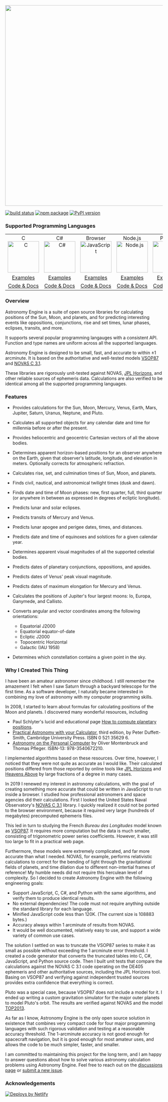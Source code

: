 <img src="https://raw.githubusercontent.com/cosinekitty/astronomy/master/astronomy_engine_logo.png" width="640">

[![build status](https://github.com/cosinekitty/astronomy/actions/workflows/astronomy-engine-tests.yml/badge.svg)](https://github.com/cosinekitty/astronomy/actions)
[![npm package](https://img.shields.io/npm/v/astronomy-engine.svg)](https://www.npmjs.com/package/astronomy-engine)
[![PyPI version](https://badge.fury.io/py/astronomy-engine.svg)](https://badge.fury.io/py/astronomy-engine)

### Supported Programming Languages

<table style="border-width: 0px;" cellspacing="0" cellpadding="10">
    <tr>
        <td style="text-align: center;">
            <div>C</div>
            <div><img src="source/c/c_language.svg" width="100" height="100" alt="C" /></div>
        </td>
        <td style="text-align: center;">
            <div>C#</div>
            <div><img src="source/csharp/csharp_language.svg" width="100" height="100" alt="C#" /></div>
        </td>
        <td style="text-align: center;">
            <div>Browser</div>
            <div><img src="source/js/javascript.svg" width="100" height="100" alt="JavaScript" /></div>
        </td>
        <td style="text-align: center;">
            <div>Node.js</div>
            <div><img src="source/js/nodejs.svg" width="100" height="100" alt="Node.js" /></div>
        </td>
        <td style="text-align: center;">
            <div>Python</div>
            <div><img src="source/python/python_language.svg" width="100" height="100" alt="Python" /></div>
        </td>
    </tr>
    <tr>
        <td style="text-align: center;"><a href="demo/c/">Examples</a></td>
        <td style="text-align: center;"><a href="demo/csharp/">Examples</a></td>
        <td style="text-align: center;"><a href="demo/browser/">Examples</a></td>
        <td style="text-align: center;"><a href="demo/nodejs/">Examples</a></td>
        <td style="text-align: center;"><a href="demo/python/">Examples</a></td>
    </tr>
    <tr>
        <td style="text-align: center;"><a href="source/c/">Code &amp; Docs</a></td>
        <td style="text-align: center;"><a href="source/csharp/">Code &amp; Docs</a></td>
        <td style="text-align: center;"><a href="source/js/">Code &amp; Docs</a></td>
        <td style="text-align: center;"><a href="source/js/">Code &amp; Docs</a></td>
        <td style="text-align: center;"><a href="source/python/">Code &amp; Docs</a></td>
    </tr>
</table>

### Overview

Astronomy Engine is a suite of open source libraries for calculating positions of
the Sun, Moon, and planets, and for predicting interesting events like oppositions,
conjunctions, rise and set times, lunar phases, eclipses, transits, and more.

It supports several popular programming langauges with a consistent API.
Function and type names are uniform across all the supported languages.

Astronomy Engine is designed to be small, fast, and accurate to within &plusmn;1 arcminute.
It is based on the authoritative and well-tested models
[VSOP87](https://en.wikipedia.org/wiki/VSOP_(planets))
and
[NOVAS C 3.1](https://aa.usno.navy.mil/software/novas/novas_c/novasc_info.php).

These libraries are rigorously unit-tested against NOVAS,
[JPL Horizons](https://ssd.jpl.nasa.gov/horizons.cgi),
and other reliable sources of ephemeris data.
Calculations are also verified to be identical among all the supported programming languages.

### Features

- Provides calculations for the Sun, Moon, Mercury, Venus, Earth, Mars, Jupiter, Saturn, Uranus, Neptune, and Pluto.

- Calculates all supported objects for any calendar date and time for millennia
  before or after the present.

- Provides heliocentric and geocentric Cartesian vectors of all the above bodies.

- Determines apparent horizon-based positions for an observer anywhere on the Earth,
  given that observer's latitude, longitude, and elevation in meters.
  Optionally corrects for atmospheric refraction.

- Calculates rise, set, and culmination times of Sun, Moon, and planets.

- Finds civil, nautical, and astronomical twilight times (dusk and dawn).

- Finds date and time of Moon phases: new, first quarter, full, third quarter
  (or anywhere in between as expressed in degrees of ecliptic longitude).

- Predicts lunar and solar eclipses.

- Predicts transits of Mercury and Venus.

- Predicts lunar apogee and perigee dates, times, and distances.

- Predicts date and time of equinoxes and solstices for a given calendar year.

- Determines apparent visual magnitudes of all the supported celestial bodies.

- Predicts dates of planetary conjunctions, oppositions, and apsides.

- Predicts dates of Venus' peak visual magnitude.

- Predicts dates of maximum elongation for Mercury and Venus.

- Calculates the positions of Jupiter's four largest moons: Io, Europa, Ganymede, and Callisto.

- Converts angular and vector coordinates among the following orientations:
  - Equatorial J2000
  - Equatorial equator-of-date
  - Ecliptic J2000
  - Topocentric Horizontal
  - Galactic (IAU 1958)

- Determines which constellation contains a given point in the sky.

### Why I Created This Thing

I have been an amateur astronomer since childhood. I still remember the amazement
I felt when I saw Saturn through a backyard telescope for the first time.
As a software developer, I naturally became interested in combining my love of
astronomy with my computer programming skills.

In 2008, I started to learn about formulas for calculating positions
of the Moon and planets. I discovered many wonderful resources, including

- Paul Schlyter's lucid and educational page
[How to compute planetary positions](http://www.stjarnhimlen.se/comp/ppcomp.html).
- [Practical Astronomy with your Calculator](https://www.amazon.com/Practical-Astronomy-Calculator-Peter-Duffett-Smith/dp/0521356997), third edition, by Peter Duffett-Smith, Cambridge University Press. ISBN&nbsp;0&nbsp;521&nbsp;35629&nbsp;6.
- [Astronomy on the Personal Computer](https://www.amazon.com/Astronomy-Personal-Computer-Oliver-Montenbruck/dp/3540672214/) by Oliver Montenbruck and Thomas Pfleger. ISBN-13:&nbsp;978-3540672210.

I implemented algorithms based on these resources. Over time, however, I noticed that they were not quite
as accurate as I would like. Their calculated positions differed from those reported by online tools
like [JPL Horizons](https://ssd.jpl.nasa.gov/horizons.cgi) and [Heavens Above](https://www.heavens-above.com/)
by large fractions of a degree in many cases.

In 2019 I renewed my interest in astronomy calculations, with the goal of creating something more accurate
that could be written in JavaScript to run inside a browser. I studied how professional
astronomers and space agencies did their calculations. First I looked the United States Naval Observatory's
[NOVAS C 3.1](https://github.com/indigo-astronomy/novas) library. I quickly realized it could not be
ported to the browser environment, because it required very large (hundreds of megabytes)
precomputed ephemeris files.

This led in turn to studying the French *Bureau des Longitudes* model known as
[VSOP87](https://en.wikipedia.org/wiki/VSOP_(planets)). It requires more computation
but the data is much smaller, consisting of trigonometric power series coefficients.
However, it was still too large to fit in a practical web page.

Furthermore, these models were extremely complicated, and far more accurate than what I needed.
NOVAS, for example, performs relativistic calculations to correct for the bending
of light through the gravitational fields of planets, and time dilation due to different
non-intertial frames of reference! My humble needs did not require this herculean level
of complexity. So I decided to create Astronomy Engine with the following engineering goals:

- Support JavaScript, C, C#, and Python with the same algorithms, and verify them to produce identical results.
- No external dependencies! The code must not require anything outside the standard library for each language.
- Minified JavaScript code less than 120K. (The current size is <!--MINIFIED_SIZE-->108883 bytes.)
- Accuracy always within 1 arcminute of results from NOVAS.
- It would be well documented, relatively easy to use, and support a wide variety of common use cases.

The solution I settled on was to truncate the VSOP87 series to make it as small
as possible without exceeding the 1 arcminute error threshold.
I created a code generator that converts the truncated tables into C, C#, JavaScript,
and Python source code. Then I built unit tests that compare the calculations
against the NOVAS C 3.1 code operating on the DE405 ephemeris and other authoritative
sources, including the JPL Horizons tool. Basing on VSOP87 and verifying
against independent trusted sources provides extra confidence that everything is correct.

Pluto was a special case, because VSOP87 does not include a model for it. I ended up writing
a custom gravitation simulator for the major outer planets to model Pluto's orbit.
The results are verified against NOVAS and the model
[TOP2013](https://www.aanda.org/articles/aa/abs/2013/09/aa21843-13/aa21843-13.html).

As far as I know, Astronomy Engine is the only open source solution in existence that
combines very compact code for four major programming languages with such rigorous
validation and testing at a reasonable accuracy threshold.
The 1-arcminute accuracy is not good enough for spacecraft navigation,
but it is good enough for most amateur uses, and allows the code to be much
simpler, faster, and smaller.

I am committed to maintaining this project for the long term, and I am happy to
answer questions about how to solve various astronomy calculation problems
using Astronomy Engine. Feel free to reach out on the
[discussions page](https://github.com/cosinekitty/astronomy/discussions) or
[submit a new issue](https://github.com/cosinekitty/astronomy/issues).

### Acknowledgements

[![Deploys by Netlify](https://www.netlify.com/img/global/badges/netlify-color-accent.svg)](https://www.netlify.com)
